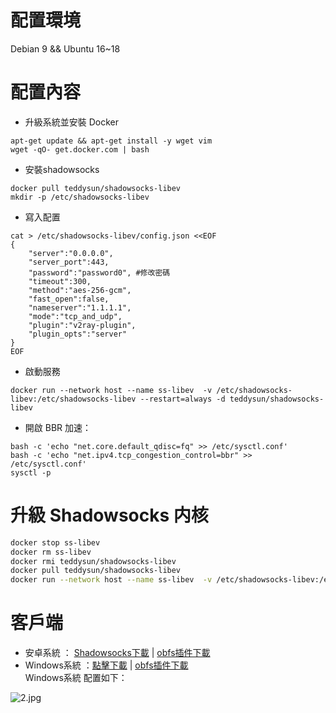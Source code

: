  # 配置環境
Debian 9 && Ubuntu 16~18
# 配置內容
- 升級系統並安裝 Docker
```
apt-get update && apt-get install -y wget vim
wget -qO- get.docker.com | bash
```
- 安裝shadowsocks
```
docker pull teddysun/shadowsocks-libev
mkdir -p /etc/shadowsocks-libev
```
- 寫入配置
```
cat > /etc/shadowsocks-libev/config.json <<EOF
{
    "server":"0.0.0.0",
    "server_port":443,
    "password":"password0", #修改密碼
    "timeout":300,
    "method":"aes-256-gcm",
    "fast_open":false,
    "nameserver":"1.1.1.1",
    "mode":"tcp_and_udp",
    "plugin":"v2ray-plugin",
    "plugin_opts":"server"
}
EOF
```
- 啟動服務
```
docker run --network host --name ss-libev  -v /etc/shadowsocks-libev:/etc/shadowsocks-libev --restart=always -d teddysun/shadowsocks-libev
```
- 開啟 BBR 加速：
```
bash -c 'echo "net.core.default_qdisc=fq" >> /etc/sysctl.conf'
bash -c 'echo "net.ipv4.tcp_congestion_control=bbr" >> /etc/sysctl.conf'
sysctl -p
```
# 升級 Shadowsocks 内核
```bash
docker stop ss-libev
docker rm ss-libev
docker rmi teddysun/shadowsocks-libev
docker pull teddysun/shadowsocks-libev
docker run --network host --name ss-libev  -v /etc/shadowsocks-libev:/etc/shadowsocks-libev --restart=always -d teddysun/shadowsocks-libev
```
# 客戶端
- 安卓系統 ： [Shadowsocks下載](https://github.com/shadowsocks/shadowsocks-android/releases) | [obfs插件下載](https://github.com/shadowsocks/v2ray-plugin-android/releases)    
- Windows系統 ：[點擊下載](https://github.com/shadowsocks/shadowsocks-windows/releases) | [obfs插件下載](https://github.com/shadowsocks/v2ray-plugin/releases)    
Windows系統 配置如下：  

![2.jpg](https://github.com/charlieethan/firewall-proxy/blob/master/photos/ss.jpg)